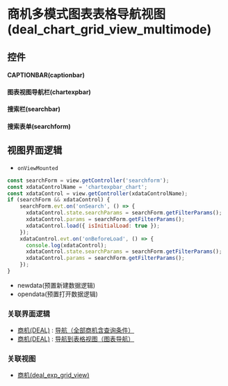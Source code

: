 # 商机多模式图表表格导航视图(deal_chart_grid_view_multimode)  <!-- {docsify-ignore-all} -->



## 控件
#### CAPTIONBAR(captionbar)
#### 图表视图导航栏(chartexpbar)
#### 搜索栏(searchbar)
#### 搜索表单(searchform)

## 视图界面逻辑
* `onViewMounted`
```javascript
const searchForm = view.getController('searchform');
const xdataControlName = 'chartexpbar_chart';
const xdataControl = view.getController(xdataControlName);
if (searchForm && xdataControl) {
    searchForm.evt.on('onSearch', () => {
      xdataControl.state.searchParams = searchForm.getFilterParams();
      xdataControl.params = searchForm.getFilterParams();
      xdataControl.load({ isInitialLoad: true });
    });
    xdataControl.evt.on('onBeforeLoad', () => {
      console.log(xdataControl);
      xdataControl.state.searchParams = searchForm.getFilterParams();
      xdataControl.params = searchForm.getFilterParams();
    });
}
```
  * newdata(预置新建数据逻辑)
  * opendata(预置打开数据逻辑)


### 关联界面逻辑
  * [商机(DEAL)](module/crm/deal) : [导航（全部商机含查询条件）](module/crm/deal/uilogic/all_deal_with_query)
  * [商机(DEAL)](module/crm/deal) : [导航到表格视图（图表导航）](module/crm/deal/uilogic/exp_to_gridview)

### 关联视图
  * [商机(deal_exp_grid_view)](app/view/deal_exp_grid_view)

<script>
 const { createApp } = Vue
  createApp({
    data() {
      return {

      }
    }
  }).use(ElementPlus).mount('#app')
</script>
